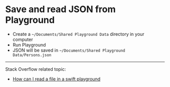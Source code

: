 # Save and read JSON from Playground

- Create a `~/Documents/Shared Playground Data` directory in your computer
- Run Playground
- JSON will be saved in `~/Documents/Shared Playground Data/Persons.json`

---

Stack Overflow related topic:

- [How can I read a file in a swift playground](http://stackoverflow.com/questions/24245916/how-can-i-read-a-file-in-a-swift-playground/43701112#43701112)
